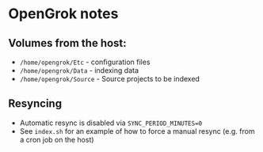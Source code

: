 # OpenGrok notes

## Volumes from the host:
- `/home/opengrok/Etc` - configuration files
- `/home/opengrok/Data` - indexing data
- `/home/opengrok/Source` - Source projects to be indexed

## Resyncing
- Automatic resync is disabled via `SYNC_PERIOD_MINUTES=0`
- See `index.sh` for an example of how to force a manual resync (e.g. from a cron job on the host)